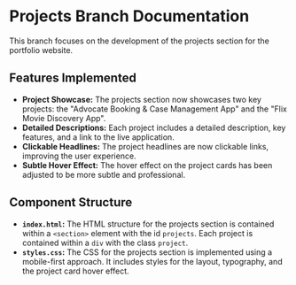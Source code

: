 # Projects Branch Documentation

This branch focuses on the development of the projects section for the portfolio website.

## Features Implemented

- **Project Showcase:** The projects section now showcases two key projects: the "Advocate Booking & Case Management App" and the "Flix Movie Discovery App".
- **Detailed Descriptions:** Each project includes a detailed description, key features, and a link to the live application.
- **Clickable Headlines:** The project headlines are now clickable links, improving the user experience.
- **Subtle Hover Effect:** The hover effect on the project cards has been adjusted to be more subtle and professional.

## Component Structure

- **`index.html`:** The HTML structure for the projects section is contained within a `<section>` element with the id `projects`. Each project is contained within a `div` with the class `project`.
- **`styles.css`:** The CSS for the projects section is implemented using a mobile-first approach. It includes styles for the layout, typography, and the project card hover effect.